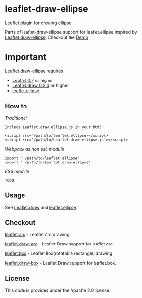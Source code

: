 # leaflet-draw-ellipse
Leaflet plugin for drawing ellipse

Parts of leaflet-draw-ellipse support for leaflet.ellipse inspired by [Leaflet.draw-ellipse](https://github.com/haleystorm/Leaflet.draw-ellipse). Checkout the [Demo](https://jjwtay.github.io/leaflet-draw-ellipse/)

# Important
Leaflet.draw-ellipse requires 

+ [Leaflet 0.7](https://github.com/Leaflet/Leaflet/releases/tag/v0.7) or higher
+ [Leaflet.draw 0.2.4](https://github.com/Leaflet/Leaflet.draw/releases/tag/v0.2.4) or higher
+ [leaflet.ellipse](https://github.com/jdfergason/Leaflet.Ellipse)

## How to

*Traditional*

    Include Leaflet.draw.ellipse.js in your html

    <script src='/path/to/leaflet.ellipse></script>
    <script src='/path/to/Leaflet.draw-ellipse.js'></script>

*Webpack as non es6 module*

    import './path/to/leaflet.ellipse'
    import './path/to/Leaflet.draw-ellipse'


*ES6 module*

    TODO

## Usage

See [Leaflet.draw](https://github.com/Leaflet/Leaflet.draw#using) and [leaflet.ellipse](https://github.com/jdfergason/Leaflet.Ellipse).

## Checkout


[leaflet.arc](https://github.com/jjwtay/leaflet.arc) - Leaflet Arc drawing.

[leaflet.draw-arc](https://github.com/jjwtay/leaflet.draw-arc) - Leaflet Draw support for leaflet.arc.

[leaflet.box](https://github.com/jjwtay/leaflet.box) - Leaflet Box(rotatable rectangle) drawing.

[leaflet.draw-box](https://github.com/jjwtay/leaflet.draw-box) - Leaflet Draw support for leaflet.box.

## License

This code is provided under the Apache 2.0 license.
